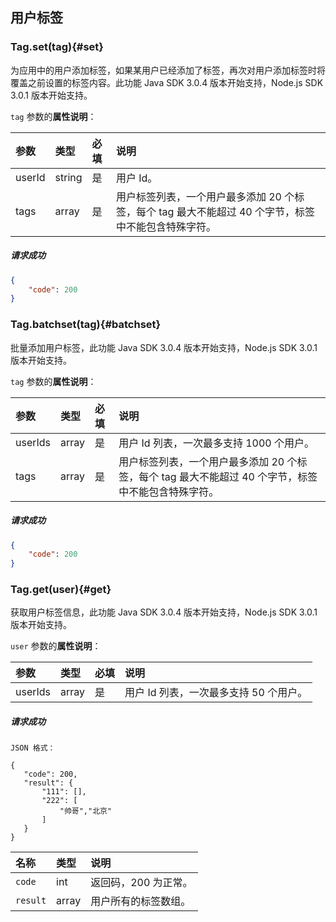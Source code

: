 ## 用户标签

### Tag.set(tag){#set}

为应用中的用户添加标签，如果某用户已经添加了标签，再次对用户添加标签时将覆盖之前设置的标签内容。此功能 Java SDK 3.0.4 版本开始支持，Node.js SDK 3.0.1 版本开始支持。

`tag` 参数的**属性说明**：

| 参数   	 |	类型		| 必填	| 说明 							|
| :----------|:--------	|:-----	|:------------------------------|
|	userId		 |	string	|	是 	| 用户 Id。	|
|	tags	 |	array	|	是 	| 用户标签列表，一个用户最多添加 20 个标签，每个 tag 最大不能超过 40 个字节，标签中不能包含特殊字符。	|

##### 请求成功

```json
{
    "code": 200
}
```

### Tag.batchset(tag){#batchset}

批量添加用户标签，此功能 Java SDK 3.0.4 版本开始支持，Node.js SDK 3.0.1 版本开始支持。

`tag` 参数的**属性说明**：

| 参数   	 |	类型		| 必填	| 说明 							|
| :----------|:--------	|:-----	|:------------------------------|
|	userIds		 |	array	|	是 	| 用户 Id 列表，一次最多支持 1000 个用户。	|
|	tags	 |	array	|	是 	| 用户标签列表，一个用户最多添加 20 个标签，每个 tag 最大不能超过 40 个字节，标签中不能包含特殊字符。	|

##### 请求成功

```json
{
    "code": 200
}
```

### Tag.get(user){#get}

获取用户标签信息，此功能 Java SDK 3.0.4 版本开始支持，Node.js SDK 3.0.1 版本开始支持。

`user` 参数的**属性说明**：

| 参数   	 |	类型		| 必填	| 说明 							|
| :----------|:--------	|:-----	|:------------------------------|
|	userIds		 |	array	|	是 	| 用户 Id 列表，一次最多支持 50 个用户。	|

##### 请求成功

`JSON 格式：`

```
{
   "code": 200,
   "result": {
       "111": [],
       "222": [
           "帅哥","北京"
       ]
   }
}
```

名称   | 类型 | 说明
:-------|:-----|:-------------------
`code` | int  | 返回码，200 为正常。
`result` | array  | 用户所有的标签数组。